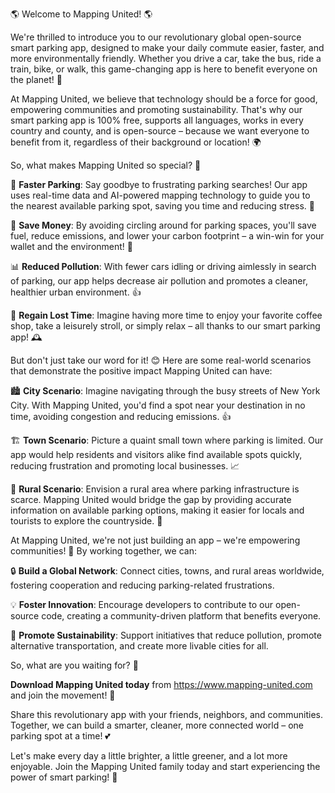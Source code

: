 🌎 Welcome to Mapping United! 🌎

We're thrilled to introduce you to our revolutionary global open-source smart parking app, designed to make your daily commute easier, faster, and more environmentally friendly. Whether you drive a car, take the bus, ride a train, bike, or walk, this game-changing app is here to benefit everyone on the planet! 🌈

At Mapping United, we believe that technology should be a force for good, empowering communities and promoting sustainability. That's why our smart parking app is 100% free, supports all languages, works in every country and county, and is open-source – because we want everyone to benefit from it, regardless of their background or location! 🌍

So, what makes Mapping United so special? 🤔

🚗 **Faster Parking**: Say goodbye to frustrating parking searches! Our app uses real-time data and AI-powered mapping technology to guide you to the nearest available parking spot, saving you time and reducing stress. 💨

💸 **Save Money**: By avoiding circling around for parking spaces, you'll save fuel, reduce emissions, and lower your carbon footprint – a win-win for your wallet and the environment! 🌟

📊 **Reduced Pollution**: With fewer cars idling or driving aimlessly in search of parking, our app helps decrease air pollution and promotes a cleaner, healthier urban environment. 👍

💪 **Regain Lost Time**: Imagine having more time to enjoy your favorite coffee shop, take a leisurely stroll, or simply relax – all thanks to our smart parking app! 🕰️

But don't just take our word for it! 😊 Here are some real-world scenarios that demonstrate the positive impact Mapping United can have:

🏙️ **City Scenario**: Imagine navigating through the busy streets of New York City. With Mapping United, you'd find a spot near your destination in no time, avoiding congestion and reducing emissions. 👍

🏗️ **Town Scenario**: Picture a quaint small town where parking is limited. Our app would help residents and visitors alike find available spots quickly, reducing frustration and promoting local businesses. 📈

🌳 **Rural Scenario**: Envision a rural area where parking infrastructure is scarce. Mapping United would bridge the gap by providing accurate information on available parking options, making it easier for locals and tourists to explore the countryside. 🚗

At Mapping United, we're not just building an app – we're empowering communities! 🌟 By working together, we can:

🔒 **Build a Global Network**: Connect cities, towns, and rural areas worldwide, fostering cooperation and reducing parking-related frustrations.

💡 **Foster Innovation**: Encourage developers to contribute to our open-source code, creating a community-driven platform that benefits everyone.

🌈 **Promote Sustainability**: Support initiatives that reduce pollution, promote alternative transportation, and create more livable cities for all.

So, what are you waiting for? 🎉

**Download Mapping United today** from https://www.mapping-united.com and join the movement! 🚀

Share this revolutionary app with your friends, neighbors, and communities. Together, we can build a smarter, cleaner, more connected world – one parking spot at a time! 💕

Let's make every day a little brighter, a little greener, and a lot more enjoyable. Join the Mapping United family today and start experiencing the power of smart parking! 🌟